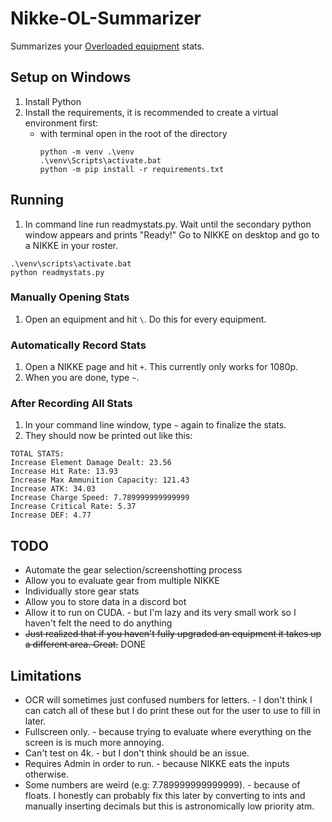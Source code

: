 # Nikke-OL-Summarizer
Summarizes your [Overloaded equipment](https://nikke.gg/overload-equipment/) stats.

## Setup on Windows
1. Install Python
1. Install the requirements, it is recommended to create a virtual environment first:
	- with terminal open in the root of the directory
		```
		python -m venv .\venv
		.\venv\Scripts\activate.bat
		python -m pip install -r requirements.txt
		```

## Running
1. In command line run readmystats.py. Wait until the secondary python window appears and prints "Ready!" Go to NIKKE on desktop and go to a NIKKE in your roster.
```
.\venv\scripts\activate.bat
python readmystats.py
```

### Manually Opening Stats
1. Open an equipment and hit `\`. Do this for every equipment.

### Automatically Record Stats
1. Open a NIKKE page and hit `+`. This currently only works for 1080p.
1. When you are done, type `~`.

### After Recording All Stats
1. In your command line window, type `~` again to finalize the stats.
1. They should now be printed out like this:
```
TOTAL STATS:
Increase Element Damage Dealt: 23.56
Increase Hit Rate: 13.93
Increase Max Ammunition Capacity: 121.43
Increase ATK: 34.03
Increase Charge Speed: 7.789999999999999
Increase Critical Rate: 5.37
Increase DEF: 4.77
```

## TODO
- Automate the gear selection/screenshotting process
- Allow you to evaluate gear from multiple NIKKE
- Individually store gear stats
- Allow you to store data in a discord bot
- Allow it to run on CUDA. - but I'm lazy and its very small work so I haven't felt the need to do anything
- ~~Just realized that if you haven't fully upgraded an equipment it takes up a different area. Great.~~ DONE

## Limitations
- OCR will sometimes just confused numbers for letters. - I don't think I can catch all of these but I do print these out for the user to use to fill in later.
- Fullscreen only. - because trying to evaluate where everything on the screen is is much more annoying.
- Can't test on 4k. - but I don't think should be an issue.
- Requires Admin in order to run. - because NIKKE eats the inputs otherwise.
- Some numbers are weird (e.g: 7.789999999999999). - because of floats. I honestly can probably fix this later by converting to ints and manually inserting decimals but this is astronomically low priority atm.